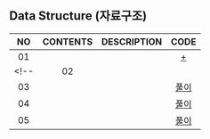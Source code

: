 ## Data Structure (자료구조)


| NO |      CONTENTS      |        DESCRIPTION         |  CODE  |
| :-----: | :-----: | :-----: | :-----: |
| 01 |  | |[+](.)|
<!-- | 02 | ||[풀이]()|
| 03 | ||[풀이]()|
| 04 | ||[풀이]()|
| 05 | ||[풀이]()| -->
